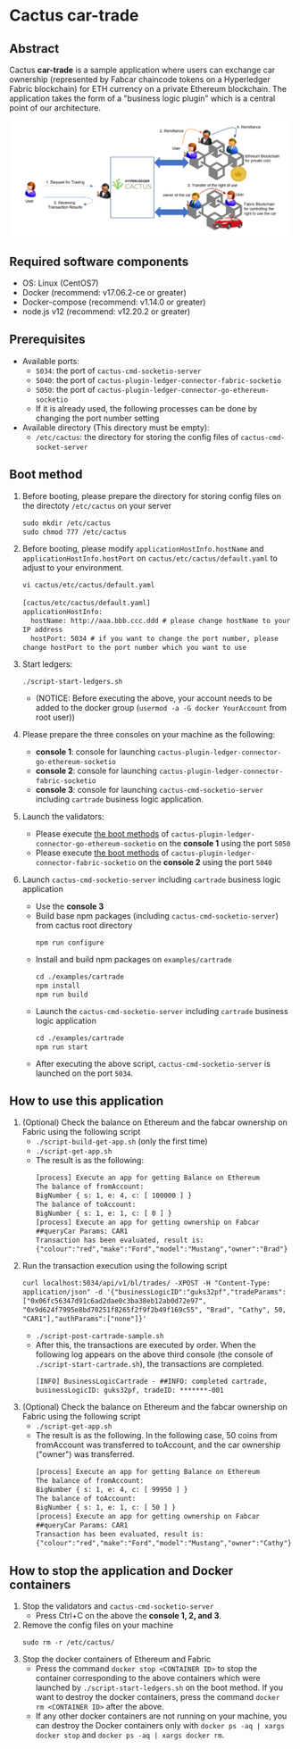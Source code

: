 # Cactus car-trade

## Abstract

Cactus **car-trade** is a sample application where users can exchange car ownership (represented by Fabcar chaincode tokens on a Hyperledger Fabric blockchain) for ETH currency on a private Ethereum blockchain. The application takes the form of a "business logic plugin" which is a central point of our architecture.

![car-trade image](./images/car-trade-image.png)

## Required software components
- OS: Linux (CentOS7)
- Docker (recommend: v17.06.2-ce or greater)
- Docker-compose (recommend: v1.14.0 or greater)
- node.js v12 (recommend: v12.20.2 or greater)

## Prerequisites

- Available ports:
    - `5034`: the port of `cactus-cmd-socketio-server`
    - `5040`: the port of `cactus-plugin-ledger-connector-fabric-socketio`
    - `5050`: the port of `cactus-plugin-ledger-connector-go-ethereum-socketio`
    - If it is already used, the following processes can be done by changing the port number setting
- Available directory (This directory must be empty):
    - `/etc/cactus`: the directory for storing the config files of `cactus-cmd-socket-server`

## Boot method

1. Before booting, please prepare the directory for storing config files on the directoty `/etc/cactus` on your server
    ```
    sudo mkdir /etc/cactus
    sudo chmod 777 /etc/cactus
    ```

1. Before booting, please modify `applicationHostInfo.hostName` and `applicationHostInfo.hostPort` on `cactus/etc/cactus/default.yaml` to adjust to your environment.
    ```
    vi cactus/etc/cactus/default.yaml

    [cactus/etc/cactus/default.yaml]
    applicationHostInfo:
      hostName: http://aaa.bbb.ccc.ddd # please change hostName to your IP address
      hostPort: 5034 # if you want to change the port number, please change hostPort to the port number which you want to use
    ```

1. Start ledgers:
    ```
    ./script-start-ledgers.sh
    ```
    - (NOTICE: Before executing the above, your account needs to be added to the docker group (`usermod -a -G docker YourAccount` from root user))

1. Please prepare the three consoles on your machine as the following:
    - **console 1**: console for launching `cactus-plugin-ledger-connector-go-ethereum-socketio`
    - **console 2**: console for launching `cactus-plugin-ledger-connector-fabric-socketio`
    - **console 3**: console for launching `cactus-cmd-socketio-server` including `cartrade` business logic application.

1. Launch the validators:
    - Please execute [the boot methods](../../packages/cactus-plugin-ledger-connector-go-ethereum-socketio/README.md#boot-methods) of `cactus-plugin-ledger-connector-go-ethereum-socketio` on the **console 1** using the port `5050`
    - Please execute [the boot methods](../../packages/cactus-plugin-ledger-connector-fabric-socketio/README.md#boot-methods) of `cactus-plugin-ledger-connector-fabric-socketio` on the **console 2** using the port `5040`

2. Launch `cactus-cmd-socketio-server` including `cartrade` business logic application
    - Use the **console 3**
    - Build base npm packages (including `cactus-cmd-socketio-server`) from  cactus root directory
        ```
        npm run configure
        ```
    - Install and build npm packages on `examples/cartrade`
        ```
        cd ./examples/cartrade
        npm install
        npm run build
        ```
    - Launch the `cactus-cmd-socketio-server` including `cartrade` business logic application
        ```
        cd ./examples/cartrade
        npm run start
        ```
    - After executing the above script, `cactus-cmd-socketio-server` is launched on the port `5034`.

## How to use this application

1. (Optional) Check the balance on Ethereum and the fabcar ownership on Fabric using the following script
    - `./script-build-get-app.sh` (only the first time)
    - `./script-get-app.sh`
    - The result is as the following:
        ```
        [process] Execute an app for getting Balance on Ethereum
        The balance of fromAccount:
        BigNumber { s: 1, e: 4, c: [ 100000 ] }
        The balance of toAccount:
        BigNumber { s: 1, e: 1, c: [ 0 ] }
        [process] Execute an app for getting ownership on Fabcar
        ##queryCar Params: CAR1
        Transaction has been evaluated, result is: {"colour":"red","make":"Ford","model":"Mustang","owner":"Brad"}
        ```
1. Run the transaction execution using the following script
    ```
    curl localhost:5034/api/v1/bl/trades/ -XPOST -H "Content-Type: application/json" -d '{"businessLogicID":"guks32pf","tradeParams":["0x06fc56347d91c6ad2dae0c3ba38eb12ab0d72e97", "0x9d624f7995e8bd70251f8265f2f9f2b49f169c55", "Brad", "Cathy", 50, "CAR1"],"authParams":["none"]}'
    ```
    - `./script-post-cartrade-sample.sh`
    - After this, the transactions are executed by order. When the following log appears on the above third console (the console of `./script-start-cartrade.sh`), the transactions are completed.
        ```
        [INFO] BusinessLogicCartrade - ##INFO: completed cartrade, businessLogicID: guks32pf, tradeID: *******-001
        ```
1. (Optional) Check the balance on Ethereum and the fabcar ownership on Fabric using the following script
    - `./script-get-app.sh`
    - The result is as the following. In the following case, 50 coins from fromAccount was transferred to toAccount, and the car ownership ("owner") was transferred.
        ```
        [process] Execute an app for getting Balance on Ethereum
        The balance of fromAccount:
        BigNumber { s: 1, e: 4, c: [ 99950 ] }
        The balance of toAccount:
        BigNumber { s: 1, e: 1, c: [ 50 ] }
        [process] Execute an app for getting ownership on Fabcar
        ##queryCar Params: CAR1
        Transaction has been evaluated, result is: {"colour":"red","make":"Ford","model":"Mustang","owner":"Cathy"}
        ```

## How to stop the application and Docker containers

1. Stop the validators and `cactus-cmd-socketio-server`
    - Press Ctrl+C on the above the **console 1, 2, and 3**.
1. Remove the config files on your machine
    ```
    sudo rm -r /etc/cactus/
    ```
1. Stop the docker containers of Ethereum and Fabric
    - Press the command `docker stop <CONTAINER ID>` to stop the container corresponding to the above containers which were launched by `./script-start-ledgers.sh` on the boot method. If you want to destroy the docker containers, press the command `docker rm <CONTAINER ID>` after the above.
    - If any other docker containers are not running on your machine, you can destroy the Docker containers only with `docker ps -aq | xargs docker stop` and `docker ps -aq | xargs docker rm`.